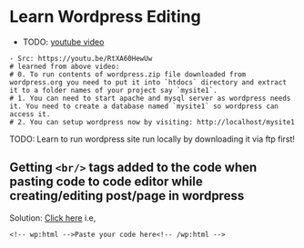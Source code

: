 # Learn Wordpress Editing

- TODO: [youtube video](https://youtu.be/e_-fl5GuZc8)

```
- Src: https://youtu.be/RtXA60HewUw
# learned from above video:
# 0. To run contents of wordpress.zip file downloaded from wordpress.org you need to put it into `htdocs` directory and extract it to a folder names of your project say `mysite1`.
# 1. You can need to start apache and mysql server as wordpress needs it. You need to create a database named `mysite1` so wordpress can access it.
# 2. You can setup wordpress now by visiting: http://localhost/mysite1
```

TODO: Learn to run wordpress site run locally by downloading it via ftp first!

## Getting `<br/>` tags added to the code when pasting code to code editor while creating/editing post/page in wordpress

Solution: [Click here](https://github.com/WordPress/gutenberg/issues/9056#issuecomment-451577523) i.e,

```text
<!-- wp:html -->Paste your code here<!-- /wp:html -->
```
